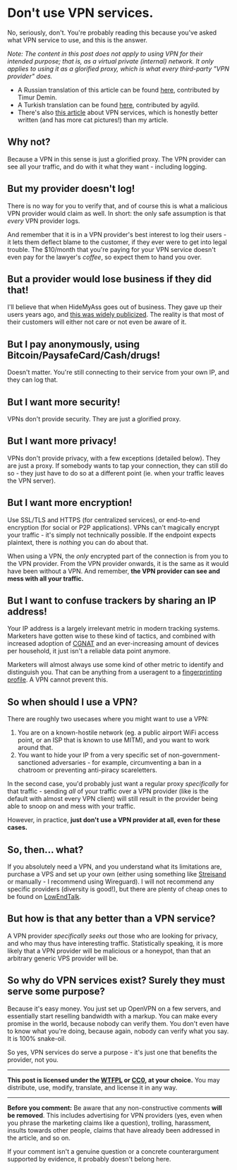 # Don't use VPN services.

No, seriously, don't. You're probably reading this because you've asked what VPN service to use, and this is the answer.

*Note: The content in this post does not apply to using VPN for their intended purpose; that is, as a virtual private (internal) network. It only applies to using it as a glorified proxy, which is what every third-party "VPN provider" does.*

- A Russian translation of this article can be found [here](https://tdemin.github.io/posts/2017-08-13-dont-use-vpn-services_ru), contributed by Timur Demin.
- A Turkish translation can be found [here](https://write.as/nwz9t04yfjwlv0yj.md), contributed by agyild.
- There's also [this article](https://schub.io/blog/2019/04/08/very-precarious-narrative.html) about VPN services, which is honestly better written (and has more cat pictures!) than my article.

## Why not?

Because a VPN in this sense is just a glorified proxy. The VPN provider can see all your traffic, and do with it what they want - including logging.

## But my provider doesn't log!

There is no way for you to verify that, and of course this is what a malicious VPN provider would claim as well. In short: the only safe assumption is that *every* VPN provider logs.

And remember that it is in a VPN provider's best interest to log their users - it lets them deflect blame to the customer, if they ever were to get into legal trouble. The $10/month that you're paying for your VPN service doesn't even pay for the lawyer's *coffee*, so expect them to hand you over.

## But a provider would lose business if they did that!

I'll believe that when HideMyAss goes out of business. They gave up their users years ago, and [this was widely publicized](http://www.theregister.co.uk/2011/09/26/hidemyass_lulzsec_controversy/). The reality is that most of their customers will either not care or not even be aware of it.

## But I pay anonymously, using Bitcoin/PaysafeCard/Cash/drugs!

Doesn't matter. You're still connecting to their service from your own IP, and they can log that.

## But I want more security!

VPNs don't provide security. They are just a glorified proxy.

## But I want more privacy!

VPNs don't provide privacy, with a few exceptions (detailed below). They are just a proxy. If somebody wants to tap your connection, they can still do so - they just have to do so at a different point (ie. when your traffic leaves the VPN server).

## But I want more encryption!

Use SSL/TLS and HTTPS (for centralized services), or end-to-end encryption (for social or P2P applications). VPNs can't magically encrypt your traffic - it's simply not technically possible. If the endpoint expects plaintext, there is *nothing* you can do about that.

When using a VPN, the *only* encrypted part of the connection is from you to the VPN provider. From the VPN provider onwards, it is the same as it would have been without a VPN. And remember, __the VPN provider can see and mess with all your traffic.__

## But I want to confuse trackers by sharing an IP address!

Your IP address is a largely irrelevant metric in modern tracking systems. Marketers have gotten wise to these kind of tactics, and combined with increased adoption of [CGNAT](https://en.wikipedia.org/wiki/Carrier-grade_NAT) and an ever-increasing amount of devices per household, it just isn't a reliable data point anymore.

Marketers will almost always use some kind of other metric to identify and distinguish you. That can be anything from a useragent to a [fingerprinting profile](https://panopticlick.eff.org/). A VPN cannot prevent this.

## So when should I use a VPN?

There are roughly two usecases where you might want to use a VPN:

1. You are on a known-hostile network (eg. a public airport WiFi access point, or an ISP that is known to use MITM), and you want to work around that.
2. You want to hide your IP from a very specific set of non-government-sanctioned adversaries - for example, circumventing a ban in a chatroom or preventing anti-piracy scareletters.

In the second case, you'd probably just want a regular proxy *specifically* for that traffic - sending *all* of your traffic over a VPN provider (like is the default with almost every VPN client) will still result in the provider being able to snoop on and mess with your traffic.

However, in practice, __just don't use a VPN provider at all, even for these cases.__

## So, then... what?

If you absolutely need a VPN, and you understand what its limitations are, purchase a VPS and set up your own (either using something like [Streisand](https://github.com/StreisandEffect/streisand) or manually - I recommend using Wireguard). I will not recommend any specific providers (diversity is good!), but there are plenty of cheap ones to be found on [LowEndTalk](https://www.lowendtalk.com/categories/offers).

## But how is that any better than a VPN service?

A VPN provider *specifically seeks out* those who are looking for privacy, and who may thus have interesting traffic. Statistically speaking, it is more likely that a VPN provider will be malicious or a honeypot, than that an arbitrary generic VPS provider will be.

## So why do VPN services exist? Surely they must serve some purpose?

Because it's easy money. You just set up OpenVPN on a few servers, and essentially start reselling bandwidth with a markup. You can make every promise in the world, because nobody can verify them. You don't even have to know what you're doing, because again, nobody can verify what you say. It is 100% snake-oil.

So yes, VPN services do serve a purpose - it's just one that benefits the provider, not you.

----

__This post is licensed under the [WTFPL](http://cryto.net/~joepie91/blog/LICENSE.txt) or [CC0](https://creativecommons.org/publicdomain/zero/1.0/), at your choice.__ You may distribute, use, modify, translate, and license it in any way. 

----

__Before you comment:__ Be aware that any non-constructive comments __will be removed__. This includes advertising for VPN providers (yes, even when you phrase the marketing claims like a question), trolling, harassment, insults towards other people, claims that have already been addressed in the article, and so on.

If your comment isn't a genuine question or a concrete counterargument supported by evidence, it probably doesn't belong here.

